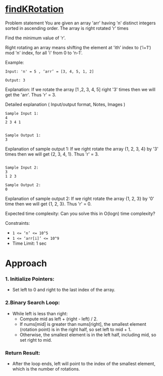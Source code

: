 # [findKRotation](https://www.naukri.com/code360/problems/rotation_7449070?utm_source=youtube&utm_medium=affiliate&utm_campaign=codestudio_Striver_BinarySeries&leftPanelTabValue=PROBLEM)

Problem statement
You are given an array 'arr' having 'n' distinct integers sorted in ascending order. The array is right rotated 'r' times


Find the minimum value of 'r'.


Right rotating an array means shifting the element at 'ith' index to (‘i+1') mod 'n' index, for all 'i' from 0 to ‘n-1'.



Example:
```
Input: 'n' = 5 , ‘arr’ = [3, 4, 5, 1, 2]

Output: 3 
```
Explanation:
If we rotate the array [1 ,2, 3, 4, 5] right '3' times then we will get the 'arr'. Thus 'r' = 3.


Detailed explanation ( Input/output format, Notes, Images )
```
Sample Input 1:
4
2 3 4 1


Sample Output 1:
3   
```

Explanation of sample output 1:
If we right rotate the array {1, 2, 3, 4} by '3' times then we will get {2, 3, 4, 1}. Thus 'r' = 3.
```

Sample Input 2:
3
1 2 3

Sample Output 2:
0
```

Explanation of sample output 2:
If we right rotate the array {1, 2, 3} by '0' time then we will get {1, 2, 3}. Thus 'r' = 0.


Expected time complexity:
Can you solve this in O(logn) time complexity?


Constraints:
- ```1 <= ‘n’ <= 10^5  ```  
- ```1 <= ‘arr[i]’ <= 10^9```
- Time Limit: 1 sec


# Approach
### 1. Initialize Pointers:

- Set left to 0 and right to the last index of the array.
### 2.Binary Search Loop:

- While left is less than right:
    - Compute mid as left + (right - left) / 2.
    - If nums[mid] is greater than nums[right], the smallest element (rotation point) is in the right half, so set left to mid + 1.
    - Otherwise, the smallest element is in the left half, including mid, so set right to mid.
### Return Result:

- After the loop ends, left will point to the index of the smallest element, which is the number of rotations.